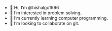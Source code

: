 - 👋 Hi, I’m @bishalgc1996
- 👀 I’m interested in problem solving.
- 🌱 I’m currently learning computer programming.
- 💞️ I’m looking to collaborate on git.


<!---
bishalgc1996/bishalgc1996 is a ✨ special ✨ repository because its `README.md` (this file) appears on your GitHub profile.
You can click the Preview link to take a look at your changes.
--->
